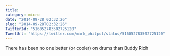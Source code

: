 ```yaml
---
title: 
category: micro
date: "2014-09-28 02:32:26"
slug: "2014-09-28T02:32:26"
TwitterId: "516052783502725120"
TweetUrl: "https://twitter.com/mark_philpot/status/516052783502725120"
---
```


There has been no one better (or cooler) on drums than Buddy Rich
